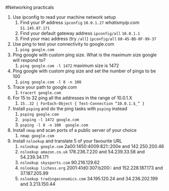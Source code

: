 #Networking practicals

1. Use ipconfig to read your machine network setup
   1. Find your IP address `ipconfig` `10.0.1.27`  _whatismyip.com_ `51.145.87.171`
   2. Find your default gateway address `ipconfig/all` `10.0.1.1`
   3. Find your mac address (try `/all`) `ipconfig/all` `60-45-BD-0F-99-37`
2. Use ping to test your connectivity to google.com 
   1. `ping google.com` 
3. Ping google with custom ping size. What is the maximum size google will respond to?
   1. `ping google.com -l 1472` maximum size is 1472
4. Ping google with custom ping size and set the number of pings to be 100
   1. `ping google.com -l 8 -n 100 `
5. Trace your path to google.com
   1. `tracert google.com`
6. For 15 to 32 ping all the addresses in the range of 10.0.1.X
   1. `15..32 | ForEach-Object { Test-Connection “10.0.1.$_” }`
7.  Install `psping` and do the ping tasks with `psping` instead
    1.  `psping google.com `
    2. ` psping -l 1472 google.com`
    3.  `psping -l 8 -n 100  google.com`
8.  Install `nmap` and scan ports of a public server of your choice
    1.  `nmap google.com`
9.  Install `nslookup` and translate 5 of your favourite URL
    1.  `nslookup google.com` 2a00:1450:4009:821::200e and 142.250.200.46
    2.  `nslookup amazon.co.uk`  178.236.7.220 and 54.239.33.58 and 54.239.34.171
    3.  `nslookup skysports.com` 90.216.129.62
    4.  `nslookup lichess.org` 2001:41d0:307:b200:: and 152.228.187.173 and 37.187.205.99
    5.  `nslookup tradingeconomics.com` 34.195.120.24 and 34.236.202.199 and 3.213.150.44